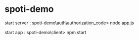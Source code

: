 # spoti-demo



start server :  spoti-demo\auth\authorization_code> node app.js  

start app : spoti-demo\client> npm start
